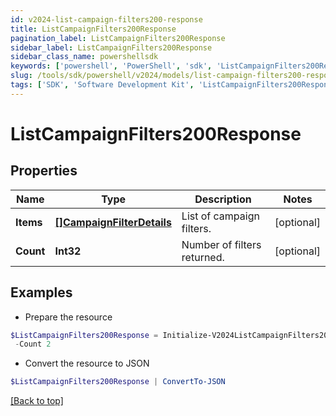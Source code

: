 ```yaml
---
id: v2024-list-campaign-filters200-response
title: ListCampaignFilters200Response
pagination_label: ListCampaignFilters200Response
sidebar_label: ListCampaignFilters200Response
sidebar_class_name: powershellsdk
keywords: ['powershell', 'PowerShell', 'sdk', 'ListCampaignFilters200Response', 'V2024ListCampaignFilters200Response'] 
slug: /tools/sdk/powershell/v2024/models/list-campaign-filters200-response
tags: ['SDK', 'Software Development Kit', 'ListCampaignFilters200Response', 'V2024ListCampaignFilters200Response']
---
```



# ListCampaignFilters200Response

## Properties

Name | Type | Description | Notes
------------ | ------------- | ------------- | -------------
**Items** | [**[]CampaignFilterDetails**](campaign-filter-details) | List of campaign filters. | [optional] 
**Count** | **Int32** | Number of filters returned. | [optional] 

## Examples

- Prepare the resource
```powershell
$ListCampaignFilters200Response = Initialize-V2024ListCampaignFilters200Response  -Items null `
 -Count 2
```

- Convert the resource to JSON
```powershell
$ListCampaignFilters200Response | ConvertTo-JSON
```


[[Back to top]](#) 

